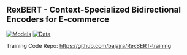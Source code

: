 ## RexBERT - Context-Specialized Bidirectional Encoders for E-commerce
[![Models](https://img.shields.io/badge/🤗%20Hugging%20Face-Models-green)](https://huggingface.co/collections/thebajajra/rexbert-68cc4b1b8a272f6beae5ebb8)
[![Data](https://img.shields.io/badge/🤗%20Training%20Data-Ecomniverse-blue)](https://huggingface.co/datasets/thebajajra/Ecom-niverse)

Training Code Repo: https://github.com/bajajra/RexBERT-training
